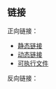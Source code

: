 ## 链接

正向链接：

- [静态链接](/post/computer-science/program/静态链接)
- [动态链接](/post/computer-science/program/动态链接)
- [可执行文件](/post/computer-science/program/可执行文件)

反向链接：